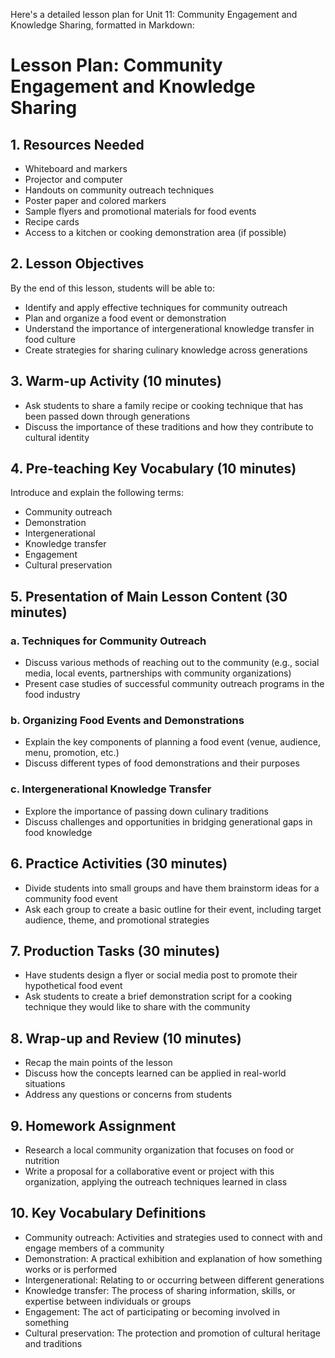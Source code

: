 Here's a detailed lesson plan for Unit 11: Community Engagement and Knowledge Sharing, formatted in Markdown:

# Lesson Plan: Community Engagement and Knowledge Sharing

## 1. Resources Needed

- Whiteboard and markers
- Projector and computer
- Handouts on community outreach techniques
- Poster paper and colored markers
- Sample flyers and promotional materials for food events
- Recipe cards
- Access to a kitchen or cooking demonstration area (if possible)

## 2. Lesson Objectives

By the end of this lesson, students will be able to:
- Identify and apply effective techniques for community outreach
- Plan and organize a food event or demonstration
- Understand the importance of intergenerational knowledge transfer in food culture
- Create strategies for sharing culinary knowledge across generations

## 3. Warm-up Activity (10 minutes)

- Ask students to share a family recipe or cooking technique that has been passed down through generations
- Discuss the importance of these traditions and how they contribute to cultural identity

## 4. Pre-teaching Key Vocabulary (10 minutes)

Introduce and explain the following terms:
- Community outreach
- Demonstration
- Intergenerational
- Knowledge transfer
- Engagement
- Cultural preservation

## 5. Presentation of Main Lesson Content (30 minutes)

### a. Techniques for Community Outreach
- Discuss various methods of reaching out to the community (e.g., social media, local events, partnerships with community organizations)
- Present case studies of successful community outreach programs in the food industry

### b. Organizing Food Events and Demonstrations
- Explain the key components of planning a food event (venue, audience, menu, promotion, etc.)
- Discuss different types of food demonstrations and their purposes

### c. Intergenerational Knowledge Transfer
- Explore the importance of passing down culinary traditions
- Discuss challenges and opportunities in bridging generational gaps in food knowledge

## 6. Practice Activities (30 minutes)

- Divide students into small groups and have them brainstorm ideas for a community food event
- Ask each group to create a basic outline for their event, including target audience, theme, and promotional strategies

## 7. Production Tasks (30 minutes)

- Have students design a flyer or social media post to promote their hypothetical food event
- Ask students to create a brief demonstration script for a cooking technique they would like to share with the community

## 8. Wrap-up and Review (10 minutes)

- Recap the main points of the lesson
- Discuss how the concepts learned can be applied in real-world situations
- Address any questions or concerns from students

## 9. Homework Assignment

- Research a local community organization that focuses on food or nutrition
- Write a proposal for a collaborative event or project with this organization, applying the outreach techniques learned in class

## 10. Key Vocabulary Definitions

- Community outreach: Activities and strategies used to connect with and engage members of a community
- Demonstration: A practical exhibition and explanation of how something works or is performed
- Intergenerational: Relating to or occurring between different generations
- Knowledge transfer: The process of sharing information, skills, or expertise between individuals or groups
- Engagement: The act of participating or becoming involved in something
- Cultural preservation: The protection and promotion of cultural heritage and traditions